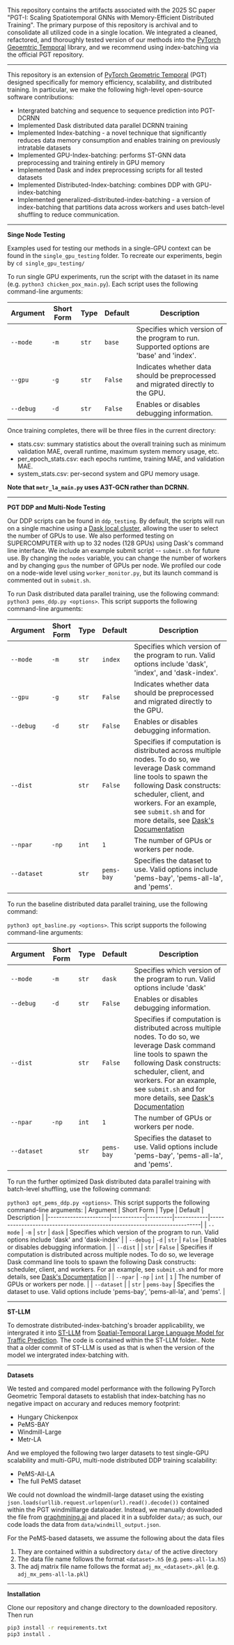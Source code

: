 
This repository contains the artifacts associated with the 2025 SC paper "PGT-I: Scaling Spatiotemporal GNNs with Memory-Efficient Distributed Training". The primary purpose of this repository is archival and to consolidate all utilized code in a single location. We integrated a cleaned, refactored, and thoroughly tested version of our methods into the [PyTorch Geoemtric Temporal](https://github.com/benedekrozemberczki/pytorch_geometric_temporal) library, and we recommend using index-batching via the official PGT repository.  

--------------------------------------------------------------------------------
This repository is an extension of [PyTorch Geometric Temporal](https://github.com/benedekrozemberczki/pytorch_geometric_temporal) (PGT) designed specifically for memory efficiency, scalability, and distributed training. In particular, we make the following high-level open-source software contributions:

* Intergrated batching and sequence to sequence prediction into PGT-DCRNN
* Implemented Dask distributed data parallel DCRNN training
* Implemented Index-batching - a novel technique that significantly reduces data memory consumption and enables training on previously intratable datasets
* Implemented GPU-Index-batching: performs ST-GNN data preprocessing and training entirely in GPU memory
* Implemented Dask and index preprocessing scripts for all tested datasets
* Implemented Distributed-Index-batching: combines DDP with GPU-index-batching
* Implemented generalized-distributed-index-batching - a version of index-batching that partitions data across workers and uses batch-level shuffling to reduce communication. 






--------------------------------------------------------------------------------
**Singe Node Testing**

Examples used for testing our methods in a single-GPU context can be found in the `single_gpu_testing` folder. To recreate our experiments, begin by `cd single_gpu_testing/`


To run single GPU experiments, run the script with the dataset in its name (e.g. `python3 chicken_pox_main.py`). Each script uses the following command-line arguments:


| Argument            | Short Form | Type    | Default  | Description                                                 |
|---------------------|------------|---------|----------|-------------------------------------------------------------|
| `--mode`            | `-m`       | `str`   | `base`   | Specifies which version of the program to run. Supported options are 'base' and 'index'.            |
| `--gpu`             | `-g`       | `str`   | `False`  | Indicates whether data should be preprocessed and migrated directly to the GPU. |
| `--debug`           | `-d`       | `str`   | `False`  | Enables or disables debugging information.                 |

Once training completes, there will be three files in the current directory:
* stats.csv: summary statistics about the overall training such as minimum validation MAE, overall runtime, maximum system memory usage, etc.
* per_epoch_stats.csv: each epochs runtime, training MAE, and validation MAE.
* system_stats.csv: per-second system and GPU memory usage.

**Note that `metr_la_main.py` uses A3T-GCN rather than DCRNN.** 

--------------------------------------------------------------------------------

**PGT DDP and Multi-Node Testing**

Our DDP scripts can be found in `ddp_testing`. By default, the scripts will run on a single machine using a [Dask local cluster](https://docs.dask.org/en/stable/deploying-python.html#localcluster), allowing the user to select the number of GPUs to use. We also performed testing on SUPERCOMPUTER with up to 32 nodes (128 GPUs) using Dask's command line interface. We include an example submit script -- `submit.sh` for future use. By changing the `nodes` variable, you can change the number of workers and by changing `gpus` the number of GPUs per node. We profiled our code on a node-wide level using `worker_monitor.py`, but its launch command is commented out in `submit.sh`.


To run Dask distributed data parallel training, use the following command: `python3 pems_ddp.py <options>`. This script supports the following command-line arguments: 


| Argument             | Short Form | Type    | Default    | Description                                                              |
|----------------------|------------|---------|------------|--------------------------------------------------------------------------|
| `--mode`             | `-m`       | `str`   | `index`    | Specifies which version of the program to run. Valid options include 'dask', 'index', and 'dask-index'.                     |
| `--gpu`              | `-g`       | `str`   | `False`    | Indicates whether data should be preprocessed and migrated directly to the GPU. |
| `--debug`            | `-d`       | `str`   | `False`    | Enables or disables debugging information.                              |
| `--dist`             |            | `str`   | `False`    | Specifies if computation is distributed across multiple nodes. To do so, we leverage Dask  command line tools to spawn the following Dask constructs: scheduler, client, and workers. For an example, see `submit.sh` and for more details, see  [Dask's Documentation](https://docs.dask.org/en/latest/deploying-cli.html)      |
| `--npar`             | `-np`      | `int`   | `1`        | The number of GPUs or workers per node.                                 |
| `--dataset`          |            | `str`   | `pems-bay` | Specifies the dataset to use. Valid options include 'pems-bay', 'pems-all-la', and 'pems'.                                |


To run the baseline distributed data parallel training, use the following command: 


`python3 opt_basline.py <options>`. This script supports the following command-line arguments: 

| Argument             | Short Form | Type    | Default    | Description                                                              |
|----------------------|------------|---------|------------|--------------------------------------------------------------------------|
| `--mode`             | `-m`       | `str`   | `dask`    | Specifies which version of the program to run. Valid options include 'dask'                     |
| `--debug`            | `-d`       | `str`   | `False`    | Enables or disables debugging information.                              |
| `--dist`             |            | `str`   | `False`    | Specifies if computation is distributed across multiple nodes. To do so, we leverage Dask  command line tools to spawn the following Dask constructs: scheduler, client, and workers. For an example, see `submit.sh` and for more details, see  [Dask's Documentation](https://docs.dask.org/en/latest/deploying-cli.html)      |
| `--npar`             | `-np`      | `int`   | `1`        | The number of GPUs or workers per node.                                 |
| `--dataset`          |            | `str`   | `pems-bay` | Specifies the dataset to use. Valid options include 'pems-bay', 'pems-all-la', and 'pems'.                                |
 


To run the further optimized Dask distributed data parallel training with batch-level shuffling, use the following command: 

`python3 opt_pems_ddp.py <options>`. This script supports the following command-line arguments: 
| Argument             | Short Form | Type    | Default    | Description                                                              |
|----------------------|------------|---------|------------|--------------------------------------------------------------------------|
| `--mode`             | `-m`       | `str`   | `dask`    | Specifies which version of the program to run. Valid options include 'dask' and 'dask-index'                    |
| `--debug`            | `-d`       | `str`   | `False`    | Enables or disables debugging information.                              |
| `--dist`             |            | `str`   | `False`    | Specifies if computation is distributed across multiple nodes. To do so, we leverage Dask  command line tools to spawn the following Dask constructs: scheduler, client, and workers. For an example, see `submit.sh` and for more details, see  [Dask's Documentation](https://docs.dask.org/en/latest/deploying-cli.html)      |
| `--npar`             | `-np`      | `int`   | `1`        | The number of GPUs or workers per node.                                 |
| `--dataset`          |            | `str`   | `pems-bay` | Specifies the dataset to use. Valid options include 'pems-bay', 'pems-all-la', and 'pems'.                                |

--------------------------------------------------------------------------------
**ST-LLM**

To demostrate distributed-index-batching's broader applicability, we intergrated it into [ST-LLM](https://github.com/ChenxiLiu-HNU/ST-LLM/tree/062c7ada936ea89986bd952be18d6ecd198953b3) from [Spatial-Temporal Large Language Model for Traffic Prediction](https://arxiv.org/abs/2401.10134). The code is contained within the ST-LLM folder.. Note that a older commit of ST-LLM is used as that is when the version of the model we intergrated index-batching with. 


---------------------------------------------------------
**Datasets**

We tested and compared model performance with the following PyTorch Geometric Temporal datasets to establish that index-batching has no negative impact on accurary and reduces memory footprint:

* Hungary Chickenpox 
* PeMS-BAY
* Windmill-Large
* Metr-LA

And we employed the following two larger datasets to test single-GPU scalability and multi-GPU, multi-node distributed DDP training scalability:
* PeMS-All-LA
* The full PeMS dataset


We could not download the windmill-large dataset using the existing `json.loads(urllib.request.urlopen(url).read().decode())` contained within the PGT windmilllarge dataloader. Instead, we manually downloaded the file from [graphmining.ai](https://graphmining.ai/temporal_datasets/windmill_output.json) and placed it in a subfolder `data/`; as such, our code loads the data from `data/windmill_output.json`. 

For the PeMS-based datasets, we assume the following about the data files
1. They are contained within a subdirectory `data/` of the active directory
2. The data file name follows the format `<dataset>.h5` (e.g. `pems-all-la.h5`)
3. The adj matrix file name follows the format `adj_mx_<dataset>.pkl` (e.g. `adj_mx_pems-all-la.pkl`)

---------------------------------------------------------
**Installation**

Clone our repository and change directory to the downloaded repository. Then run

```sh
pip3 install -r requirements.txt
pip3 install .
```

[pytorch-install]: https://pytorch.org/get-started/locally/
[pyg-install]: https://pytorch-geometric.readthedocs.io/en/latest/notes/installation.html



